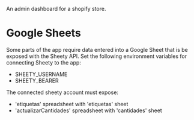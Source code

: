 An admin dashboard for a shopify store.

# Google Sheets
Some parts of the app require data entered into a Google Sheet that is be exposed with the Sheety API. 
Set the following environment variables for connecting Sheety to the app:
- SHEETY_USERNAME
- SHEETY_BEARER

The connected sheety account must expose:
- 'etiquetas' spreadsheet with 'etiquetas' sheet
- 'actualizarCantidades' spreadsheet with 'cantidades' sheet